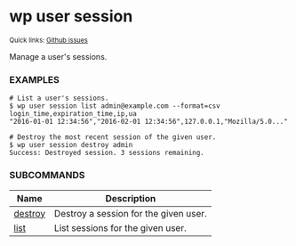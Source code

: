 # wp user session

<small>Quick links: <a href="https://github.com/wp-cli/wp-cli/issues?q=is%3Aopen+label%3Acommand%3Auser-session+sort%3Aupdated-desc">Github issues</a></small>

Manage a user's sessions.

### EXAMPLES

    # List a user's sessions.
    $ wp user session list admin@example.com --format=csv
    login_time,expiration_time,ip,ua
    "2016-01-01 12:34:56","2016-02-01 12:34:56",127.0.0.1,"Mozilla/5.0..."

    # Destroy the most recent session of the given user.
    $ wp user session destroy admin
    Success: Destroyed session. 3 sessions remaining.





### SUBCOMMANDS

<table>
	<thead>
	<tr>
		<th>Name</th>
		<th>Description</th>
	</tr>
	</thead>
	<tbody>
		<tr>
			<td><a href="https://developer.wordpress.org/cli/commands/user/session/destroy/">destroy</a></td>
			<td>Destroy a session for the given user.</td>
		</tr>
		<tr>
			<td><a href="https://developer.wordpress.org/cli/commands/user/session/list/">list</a></td>
			<td>List sessions for the given user.</td>
		</tr>
	</tbody>
</table>
